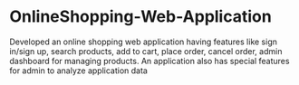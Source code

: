 # OnlineShopping-Web-Application

Developed an online shopping web application having features like sign in/sign up, search products, add to cart, place order, cancel order, admin dashboard for managing products. An application also has special features for admin to analyze application data
